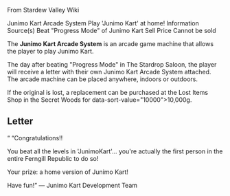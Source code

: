 From Stardew Valley Wiki

Junimo Kart Arcade System Play 'Junimo Kart' at home! Information Source(s) Beat "Progress Mode" of Junimo Kart Sell Price Cannot be sold

The **Junimo Kart Arcade System** is an arcade game machine that allows the player to play Junimo Kart.

The day after beating "Progress Mode" in The Stardrop Saloon, the player will receive a letter with their own Junimo Kart Arcade System attached. The arcade machine can be placed anywhere, indoors or outdoors.

If the original is lost, a replacement can be purchased at the Lost Items Shop in the Secret Woods for data-sort-value="10000"&gt;10,000g.

## Letter

“ “Congratulations!!

You beat all the levels in 'JunimoKart'... you're actually the first person in the entire Ferngill Republic to do so!

Your prize: a home version of Junimo Kart!

Have fun!” — Junimo Kart Development Team